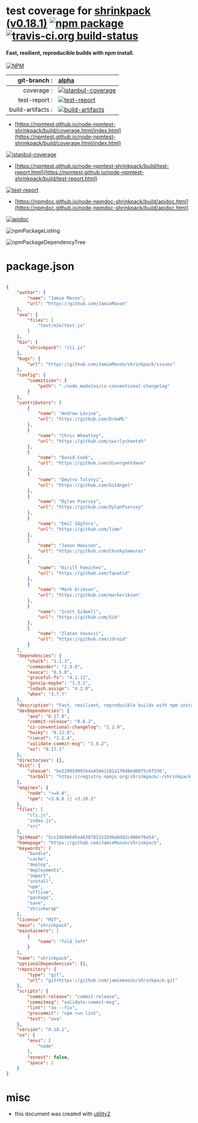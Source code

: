 # test coverage for  [shrinkpack (v0.18.1)](https://github.com/JamieMason/shrinkpack)  [![npm package](https://img.shields.io/npm/v/npmtest-shrinkpack.svg?style=flat-square)](https://www.npmjs.org/package/npmtest-shrinkpack) [![travis-ci.org build-status](https://api.travis-ci.org/npmtest/node-npmtest-shrinkpack.svg)](https://travis-ci.org/npmtest/node-npmtest-shrinkpack)
#### Fast, resilient, reproducible builds with npm install.

[![NPM](https://nodei.co/npm/shrinkpack.png?downloads=true&downloadRank=true&stars=true)](https://www.npmjs.com/package/shrinkpack)

| git-branch : | [alpha](https://github.com/npmtest/node-npmtest-shrinkpack/tree/alpha)|
|--:|:--|
| coverage : | [![istanbul-coverage](https://npmtest.github.io/node-npmtest-shrinkpack/build/coverage.badge.svg)](https://npmtest.github.io/node-npmtest-shrinkpack/build/coverage.html/index.html)|
| test-report : | [![test-report](https://npmtest.github.io/node-npmtest-shrinkpack/build/test-report.badge.svg)](https://npmtest.github.io/node-npmtest-shrinkpack/build/test-report.html)|
| build-artifacts : | [![build-artifacts](https://npmtest.github.io/node-npmtest-shrinkpack/glyphicons_144_folder_open.png)](https://github.com/npmtest/node-npmtest-shrinkpack/tree/gh-pages/build)|

- [https://npmtest.github.io/node-npmtest-shrinkpack/build/coverage.html/index.html](https://npmtest.github.io/node-npmtest-shrinkpack/build/coverage.html/index.html)

[![istanbul-coverage](https://npmtest.github.io/node-npmtest-shrinkpack/build/screenCapture.buildCi.browser.%252Ftmp%252Fbuild%252Fcoverage.lib.html.png)](https://npmtest.github.io/node-npmtest-shrinkpack/build/coverage.html/index.html)

- [https://npmtest.github.io/node-npmtest-shrinkpack/build/test-report.html](https://npmtest.github.io/node-npmtest-shrinkpack/build/test-report.html)

[![test-report](https://npmtest.github.io/node-npmtest-shrinkpack/build/screenCapture.buildCi.browser.%252Ftmp%252Fbuild%252Ftest-report.html.png)](https://npmtest.github.io/node-npmtest-shrinkpack/build/test-report.html)

- [https://npmdoc.github.io/node-npmdoc-shrinkpack/build/apidoc.html](https://npmdoc.github.io/node-npmdoc-shrinkpack/build/apidoc.html)

[![apidoc](https://npmdoc.github.io/node-npmdoc-shrinkpack/build/screenCapture.buildCi.browser.%252Ftmp%252Fbuild%252Fapidoc.html.png)](https://npmdoc.github.io/node-npmdoc-shrinkpack/build/apidoc.html)

![npmPackageListing](https://npmtest.github.io/node-npmtest-shrinkpack/build/screenCapture.npmPackageListing.svg)

![npmPackageDependencyTree](https://npmtest.github.io/node-npmtest-shrinkpack/build/screenCapture.npmPackageDependencyTree.svg)



# package.json

```json

{
    "author": {
        "name": "Jamie Mason",
        "url": "https://github.com/JamieMason"
    },
    "ava": {
        "files": [
            "test/e2e/test.js"
        ]
    },
    "bin": {
        "shrinkpack": "cli.js"
    },
    "bugs": {
        "url": "https://github.com/JamieMason/shrinkpack/issues"
    },
    "config": {
        "commitizen": {
            "path": "./node_modules/cz-conventional-changelog"
        }
    },
    "contributors": [
        {
            "name": "Andrew Levine",
            "url": "https://github.com/DrewML"
        },
        {
            "name": "Chris Wheatley",
            "url": "https://github.com/swirlycheetah"
        },
        {
            "name": "David Cook",
            "url": "https://github.com/divergentdave"
        },
        {
            "name": "Dmytro Tolstyi",
            "url": "https://github.com/GitAngel"
        },
        {
            "name": "Dylan Piercey",
            "url": "https://github.com/DylanPiercey"
        },
        {
            "name": "Emil Sågfors",
            "url": "https://github.com/lime"
        },
        {
            "name": "Jason Hewison",
            "url": "https://github.com/ChunkySamurai"
        },
        {
            "name": "Kirill Fomichev",
            "url": "https://github.com/fanatid"
        },
        {
            "name": "Mark Erikson",
            "url": "https://github.com/markerikson"
        },
        {
            "name": "Scott Sidwell",
            "url": "https://github.com/5id"
        },
        {
            "name": "Zlatan Vasović",
            "url": "https://github.com/zdroid"
        }
    ],
    "dependencies": {
        "chalk": "1.1.3",
        "commander": "2.9.0",
        "execa": "0.5.0",
        "graceful-fs": "4.1.11",
        "gunzip-maybe": "1.3.1",
        "lodash.assign": "4.2.0",
        "when": "3.7.7"
    },
    "description": "Fast, resilient, reproducible builds with npm install.",
    "devDependencies": {
        "ava": "0.17.0",
        "commit-release": "0.6.2",
        "cz-conventional-changelog": "1.2.0",
        "husky": "0.12.0",
        "rimraf": "2.5.4",
        "validate-commit-msg": "2.8.2",
        "xo": "0.17.1"
    },
    "directories": {},
    "dist": {
        "shasum": "be220959997e4a45441181a1f048ed0075c8f536",
        "tarball": "https://registry.npmjs.org/shrinkpack/-/shrinkpack-0.18.1.tgz"
    },
    "engines": {
        "node": ">=4.0",
        "npm": "<3.8.8 || >3.10.3"
    },
    "files": [
        "cli.js",
        "index.js",
        "src"
    ],
    "gitHead": "5cc246966d5e4638782151b99a6dd2c400ef6e54",
    "homepage": "https://github.com/JamieMason/shrinkpack",
    "keywords": [
        "bundle",
        "cache",
        "deploy",
        "deployments",
        "import",
        "install",
        "npm",
        "offline",
        "package",
        "save",
        "shrinkwrap"
    ],
    "license": "MIT",
    "main": "shrinkpack",
    "maintainers": [
        {
            "name": "fold_left"
        }
    ],
    "name": "shrinkpack",
    "optionalDependencies": {},
    "repository": {
        "type": "git",
        "url": "git+https://github.com/jamiemason/shrinkpack.git"
    },
    "scripts": {
        "commit-release": "commit-release",
        "commitmsg": "validate-commit-msg",
        "lint": "xo --fix",
        "precommit": "npm run lint",
        "test": "ava"
    },
    "version": "0.18.1",
    "xo": {
        "envs": [
            "node"
        ],
        "esnext": false,
        "space": 2
    }
}
```



# misc
- this document was created with [utility2](https://github.com/kaizhu256/node-utility2)
